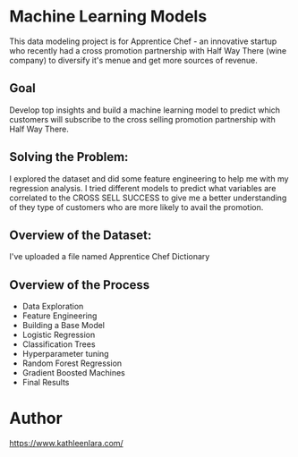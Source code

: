 # Machine Learning Models

This data modeling project is for Apprentice Chef - an innovative startup who recently had a cross promotion partnership with Half Way There (wine company) to diversify it's menue and get more sources of revenue.

## Goal
Develop top insights and build  a machine learning model to predict which customers will subscribe to the cross selling promotion partnership with Half Way There.

## Solving the Problem:
I explored the dataset and did some feature engineering to help me with my regression analysis. I tried different models to predict what variables are correlated to the CROSS SELL SUCCESS to give me a better understanding of they type of customers who are more likely to avail the promotion.

## Overview of the Dataset:
I've uploaded a file named Apprentice Chef Dictionary

## Overview of the Process
- Data Exploration
- Feature Engineering
- Building a Base Model
- Logistic Regression
- Classification Trees
- Hyperparameter tuning
- Random Forest Regression
- Gradient Boosted Machines
- Final Results


# Author
https://www.kathleenlara.com/
